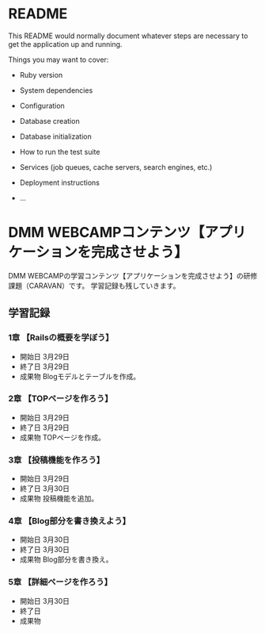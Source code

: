 # README

This README would normally document whatever steps are necessary to get the
application up and running.

Things you may want to cover:

* Ruby version

* System dependencies

* Configuration

* Database creation

* Database initialization

* How to run the test suite

* Services (job queues, cache servers, search engines, etc.)

* Deployment instructions

* ...

# DMM WEBCAMPコンテンツ【アプリケーションを完成させよう】
DMM WEBCAMPの学習コンテンツ【アプリケーションを完成させよう】の研修課題（CARAVAN）です。
学習記録も残していきます。

## 学習記録
### 1章 【Railsの概要を学ぼう】
- 開始日 3月29日
- 終了日 3月29日
- 成果物 Blogモデルとテーブルを作成。

### 2章 【TOPページを作ろう】
- 開始日 3月29日
- 終了日 3月29日
- 成果物 TOPページを作成。

### 3章 【投稿機能を作ろう】
- 開始日 3月29日
- 終了日 3月30日
- 成果物 投稿機能を追加。

### 4章 【Blog部分を書き換えよう】
- 開始日 3月30日
- 終了日 3月30日
- 成果物 Blog部分を書き換え。

### 5章 【詳細ページを作ろう】
- 開始日 3月30日
- 終了日
- 成果物
